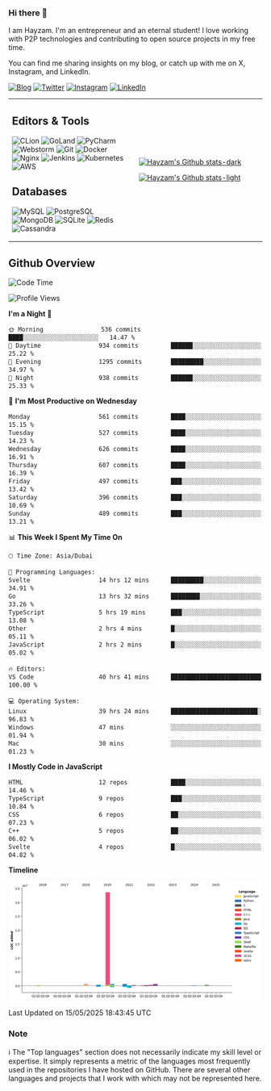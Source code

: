 ### Hi there 👋

I am Hayzam. I'm an entrepreneur and an eternal student! I love working with P2P technologies and contributing to open source projects in my free time.

You can find me sharing insights on my blog, or catch up with me on X, Instagram, and LinkedIn.

[![Blog](https://img.shields.io/badge/Blog-%2312100E.svg?&style=for-the-badge&logo=medium&logoColor=white)](https://hayzam.com)
[![Twitter](https://img.shields.io/badge/Twitter-%231DA1F2.svg?&style=for-the-badge&logo=X&logoColor=white)](https://twitter.com/hayzam_js)
[![Instagram](https://img.shields.io/badge/Instagram-%23E4405F.svg?&style=for-the-badge&logo=instagram&logoColor=white)](https://instagram.com/hayzam.ts)
[![LinkedIn](https://img.shields.io/badge/LinkedIn-%230077B5.svg?&style=for-the-badge&logo=linkedin&logoColor=white)](https://www.linkedin.com/in/hayzam-s-2b9b95139/)

<table width="100%">
<tr>
<td width="50%">

## Editors & Tools

![CLion](https://img.shields.io/badge/-CLion-000000?style=flat&logo=CLion)
![GoLand](https://img.shields.io/badge/-GoLand-000000?style=flat&logo=Goland)
![PyCharm](https://img.shields.io/badge/-PyCharm-000000?style=flat&logo=PyCharm)
![Webstorm](https://img.shields.io/badge/-WebStorm-000000?style=flat&logo=WebStorm)
![Git](https://img.shields.io/badge/-Git-000000?style=flat&logo=git)
![Docker](https://img.shields.io/badge/-Docker-000000?style=flat&logo=docker)
![Nginx](https://img.shields.io/badge/-Nginx-000000?style=flat&logo=nginx)
![Jenkins](https://img.shields.io/badge/-Jenkins-000000?style=flat&logo=jenkins)
![Kubernetes](https://img.shields.io/badge/-Kubernetes-000000?style=flat&logo=kubernetes)
![AWS](https://img.shields.io/badge/-AWS-000000?style=flat&logo=amazon-aws)

## Databases

![MySQL](https://img.shields.io/badge/-MySQL-000000?style=flat&logo=mysql)
![PostgreSQL](https://img.shields.io/badge/-PostgreSQL-000000?style=flat&logo=postgresql)
![MongoDB](https://img.shields.io/badge/-MongoDB-000000?style=flat&logo=mongodb)
![SQLite](https://img.shields.io/badge/-SQLite-000000?style=flat&logo=sqlite)
![Redis](https://img.shields.io/badge/-Redis-000000?style=flat&logo=redis)
![Cassandra](https://img.shields.io/badge/-Cassandra-000000?style=flat&logo=apache-cassandra)
</div>

<td width="50%">
 
[![Hayzam's Github stats-dark](https://github-readme-stats.vercel.app/api?username=hayzamjs&show_icons=true&theme=dark#gh-dark-mode-only)](https://github.com/anuraghazra/github-readme-stats#gh-dark-mode-only)
 
[![Hayzam's Github stats-light](https://github-readme-stats.vercel.app/api?username=hayzamjs&show_icons=true&theme=default#gh-light-mode-only)](https://github.com/anuraghazra/github-readme-stats#gh-light-mode-only)

</td>
</tr>
</table>
 
## Github Overview


<!--START_SECTION:waka-->
![Code Time](http://img.shields.io/badge/Code%20Time-2%2C155%20hrs%208%20mins-blue)

![Profile Views](http://img.shields.io/badge/Profile%20Views-0-blue)

**I'm a Night 🦉** 

```text
🌞 Morning                536 commits         ████░░░░░░░░░░░░░░░░░░░░░   14.47 % 
🌆 Daytime                934 commits         ██████░░░░░░░░░░░░░░░░░░░   25.22 % 
🌃 Evening                1295 commits        █████████░░░░░░░░░░░░░░░░   34.97 % 
🌙 Night                  938 commits         ██████░░░░░░░░░░░░░░░░░░░   25.33 % 
```
📅 **I'm Most Productive on Wednesday** 

```text
Monday                   561 commits         ████░░░░░░░░░░░░░░░░░░░░░   15.15 % 
Tuesday                  527 commits         ████░░░░░░░░░░░░░░░░░░░░░   14.23 % 
Wednesday                626 commits         ████░░░░░░░░░░░░░░░░░░░░░   16.91 % 
Thursday                 607 commits         ████░░░░░░░░░░░░░░░░░░░░░   16.39 % 
Friday                   497 commits         ███░░░░░░░░░░░░░░░░░░░░░░   13.42 % 
Saturday                 396 commits         ███░░░░░░░░░░░░░░░░░░░░░░   10.69 % 
Sunday                   489 commits         ███░░░░░░░░░░░░░░░░░░░░░░   13.21 % 
```


📊 **This Week I Spent My Time On** 

```text
🕑︎ Time Zone: Asia/Dubai

💬 Programming Languages: 
Svelte                   14 hrs 12 mins      █████████░░░░░░░░░░░░░░░░   34.91 % 
Go                       13 hrs 32 mins      ████████░░░░░░░░░░░░░░░░░   33.26 % 
TypeScript               5 hrs 19 mins       ███░░░░░░░░░░░░░░░░░░░░░░   13.08 % 
Other                    2 hrs 4 mins        █░░░░░░░░░░░░░░░░░░░░░░░░   05.11 % 
JavaScript               2 hrs 2 mins        █░░░░░░░░░░░░░░░░░░░░░░░░   05.02 % 

🔥 Editors: 
VS Code                  40 hrs 41 mins      █████████████████████████   100.00 % 

💻 Operating System: 
Linux                    39 hrs 24 mins      ████████████████████████░   96.83 % 
Windows                  47 mins             ░░░░░░░░░░░░░░░░░░░░░░░░░   01.94 % 
Mac                      30 mins             ░░░░░░░░░░░░░░░░░░░░░░░░░   01.23 % 
```

**I Mostly Code in JavaScript** 

```text
HTML                     12 repos            ████░░░░░░░░░░░░░░░░░░░░░   14.46 % 
TypeScript               9 repos             ███░░░░░░░░░░░░░░░░░░░░░░   10.84 % 
CSS                      6 repos             ██░░░░░░░░░░░░░░░░░░░░░░░   07.23 % 
C++                      5 repos             ██░░░░░░░░░░░░░░░░░░░░░░░   06.02 % 
Svelte                   4 repos             █░░░░░░░░░░░░░░░░░░░░░░░░   04.82 % 
```



**Timeline**

![Lines of Code chart](https://raw.githubusercontent.com/hayzamjs/hayzamjs/main/assets/bar_graph.png)


 Last Updated on 15/05/2025 18:43:45 UTC
<!--END_SECTION:waka-->


### Note 

:information_source: The "Top languages" section does not necessarily indicate my skill level or expertise. It simply represents a metric of the languages most frequently used in the repositories I have hosted on GitHub. There are several other languages and projects that I work with which may not be represented here. 

